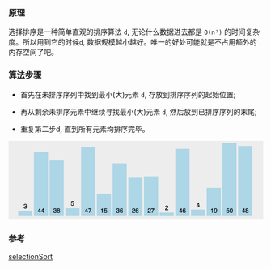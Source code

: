 ### 原理

选择排序是一种简单直观的排序算法 `d`, 无论什么数据进去都是 `O(n²)` 的时间复杂度。所以用到它的时候`d`, 数据规模越小越好。唯一的好处可能就是不占用额外的内存空间了吧。

### 算法步骤

- 首先在未排序序列中找到最小(大)元素 `d`, 存放到排序序列的起始位置;

- 再从剩余未排序元素中继续寻找最小(大)元素 `d`, 然后放到已排序序列的末尾;

- 重复第二步d, 直到所有元素均排序完毕。

![selectionSort](./images/selectionSort.gif)

### 参考

[selectionSort](https://github.com/Rain120/JS-Sorting-Algorithm/blob/master/2.selectionSort.md)

